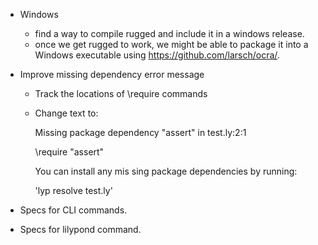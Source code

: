 - Windows
  - find a way to compile rugged and include it in a windows release.
  - once we get rugged to work, we might be able to package it into a Windows executable using https://github.com/larsch/ocra/.

- Improve missing dependency error message
  - Track the locations of \require commands
  - Change text to:
  
    Missing package dependency "assert" in test.ly:2:1
    
      \require "assert"
      
    You can install any mis sing package dependencies by running:
    
      'lyp resolve test.ly'
      
- Specs for CLI commands.

- Specs for lilypond command.


